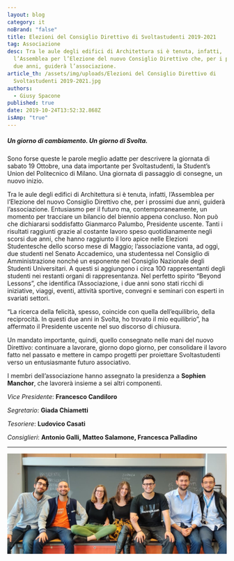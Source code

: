 ```yaml
---
layout: blog
category: it
noBrand: "false"
title: Elezioni del Consiglio Direttivo di Svoltastudenti 2019-2021
tag: Associazione
desc: Tra le aule degli edifici di Architettura si è tenuta, infatti,
  l’Assemblea per l’Elezione del nuovo Consiglio Direttivo che, per i prossimi
  due anni, guiderà l’associazione.
article_th: /assets/img/uploads/Elezioni del Consiglio Direttivo di
  Svoltastudenti 2019-2021.jpg
authors:
  - Giusy Spacone
published: true
date: 2019-10-24T13:52:32.868Z
isAmp: "true"
---
```

##### Un giorno di cambiamento. Un giorno di Svolta.

Sono forse queste le parole meglio adatte per descrivere la giornata di sabato 19 Ottobre, una data importante per Svoltastudenti, la Student’s Union del Politecnico di Milano. Una giornata di passaggio di consegne, un nuovo inizio.

Tra le aule degli edifici di Architettura si è tenuta, infatti, l’Assemblea per l’Elezione del nuovo Consiglio Direttivo che, per i prossimi due anni, guiderà l’associazione. Entusiasmo per il futuro ma, contemporaneamente, un momento per tracciare un bilancio del biennio appena concluso. Non può che dichiararsi soddisfatto Gianmarco Palumbo, Presidente uscente. Tanti i risultati raggiunti grazie al costante lavoro speso quotidianamente negli scorsi due anni, che hanno raggiunto il loro apice nelle Elezioni Studentesche dello scorso mese di Maggio; l’associazione vanta, ad oggi, due studenti nel Senato Accademico, una studentessa nel Consiglio di Amministrazione nonché un esponente nel Consiglio Nazionale degli Studenti Universitari. A questi si aggiungono i circa 100 rappresentanti degli studenti nei restanti organi di rappresentanza. Nel perfetto spirito “Beyond Lessons”, che identifica l’Associazione, i due anni sono stati ricchi di iniziative, viaggi, eventi, attività sportive, convegni e seminari con esperti in svariati settori. 

“La ricerca della felicità, spesso, coincide con quella dell’equilibrio, della reciprocità. In questi due anni in Svolta, ho trovato il mio equilibrio”, ha affermato il Presidente uscente nel suo discorso di chiusura.

Un mandato importante, quindi, quello consegnato nelle mani del nuovo Direttivo: continuare a lavorare, giorno dopo giorno, per consolidare il lavoro fatto nel passato e mettere in campo progetti per proiettare Svoltastudenti verso un entusiasmante futuro associativo.

I membri dell’associazione hanno assegnato la presidenza a **Sophien Manchor**, che lavorerà insieme a sei altri componenti.  

*Vice Presidente*: **Francesco Candiloro** 

*Segretario*: **Giada Chiametti** 

*Tesoriere*: **Ludovico Casati** 

*Consiglieri*: **Antonio Galli, Matteo Salamone, Francesca Palladino**

- - -

![foto dei nuovi membri al Consiglio del Direttivo di Svoltastudenti](/assets/img/uploads/direttivo.jpeg "nuovi membri al Consiglio del Direttivo di Svoltastudenti")